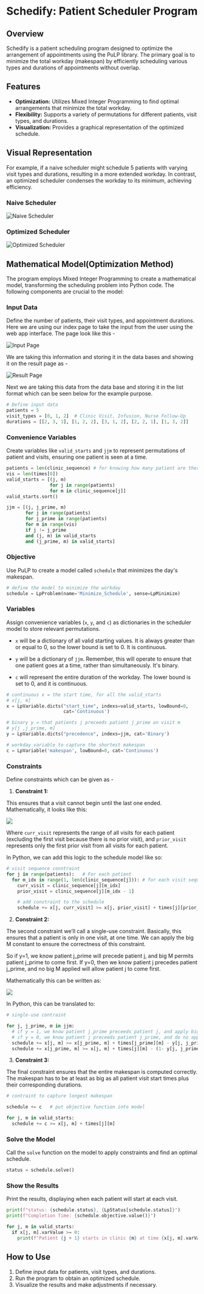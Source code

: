 # Schedify: Patient Scheduler Program

## Overview
Schedify is a patient scheduling program designed to optimize the arrangement of appointments using the PuLP library. The primary goal is to minimize the total workday (makespan) by efficiently scheduling various types and durations of appointments without overlap.

## Features
- **Optimization:** Utilizes Mixed Integer Programming to find optimal arrangements that minimize the total workday.
- **Flexibility:** Supports a variety of permutations for different patients, visit types, and durations.
- **Visualization:** Provides a graphical representation of the optimized schedule.

## Visual Representation
For example, if a naive scheduler might schedule 5 patients with varying visit types and durations, resulting in a more extended workday. In contrast, an optimized scheduler condenses the workday to its minimum, achieving efficiency.

### Naive Scheduler
![Naive Scheduler](https://cdn.mathpix.com/snip/images/Iw-XJinvIQy6KhtTamyERO845TnhXj-apdgZtuc9PxQ.original.fullsize.png)

### Optimized Scheduler
![Optimized Scheduler](https://github.com/Gopal564/Schedify/assets/87975144/db7879e4-02fa-4984-84ef-737dbf61b82b)

## Mathematical Model(Optimization Method)
The program employs Mixed Integer Programming to create a mathematical model, transforming the scheduling problem into Python code. The following components are crucial to the model:

### Input Data
Define the number of patients, their visit types, and appointment durations.
Here we are using our index page to take the input from the user using the web app
interface. The page look like this - 

![Input Page](https://github.com/Gopal564/Schedify/assets/87975144/03f3215e-5f61-49bf-b085-52ea20f6069e)

We are taking this information and storing it in the data bases and showing it on the result page as - 

![Result Page](https://github.com/Gopal564/Schedify/assets/87975144/e85d8b63-cf09-4b94-b3f6-aa6a6da4456a)

Next we are taking this data from the data base and storing it in the list format which can be seen below for the example purpose.

```python
# Define input data
patients = 5
visit_types = [0, 1, 2]  # Clinic Visit, Infusion, Nurse Follow-Up
durations = [[2, 3, 1], [1, 2, 2], [3, 1, 2], [2, 2, 1], [1, 3, 2]]
```

### Convenience Variables
Create variables like `valid_starts` and `jjm` to represent permutations of patient and visits, ensuring one patient is seen at a time.

```python
patients = len(clinic_sequence) # for knowing how many patient are there
vis = len(times[0])
valid_starts = [(j, m)
                for j in range(patients)
                for m in clinic_sequence[j]]
valid_starts.sort()

jjm = [(j, j_prime, m)
       for j in range(patients)
       for j_prime in range(patients)
       for m in range(vis)
       if j != j_prime
       and (j, m) in valid_starts
       and (j_prime, m) in valid_starts]
```

### Objective
Use PuLP to create a model called `schedule` that minimizes the day's makespan.

```python
# define the model to minimize the workday
schedule = LpProblem(name='Minimize_Schedule', sense=LpMinimize)
```

### Variables
Assign convenience variables (`x`, `y`, and `c`) as dictionaries in the scheduler model to store relevant permutations.

- `x` will be a dictionary of all valid starting values. It is always greater than or equal to 0, so the lower bound is set to 0. It is continuous.

- `y` will be a dictionary of `jjm`. Remember, this will operate to ensure that one patient goes at a time, rather than simultaneously. It's binary.

- `c` will represent the entire duration of the workday. The lower bound is set to 0, and it is continuous.

```python
# continuous x = the start time, for all the valid_starts
# x[j, m]
x = LpVariable.dicts("start_time", indexs=valid_starts, lowBound=0,
                     cat='Continuous')

# binary y = that patients j preceeds patient j_prime on visit m
# y[j ,j_prime, m]
y = LpVariable.dicts("precedence", indexs=jjm, cat='Binary')

# workday variable to capture the shortest makespan
c = LpVariable('makespan', lowBound=0, cat='Continuous')
```

### Constraints
Define constraints which can be given as - 
1) **Constraint 1:**

This ensures that a visit cannot begin until the last one ended. Mathematically, it looks like this:

![](https://cdn.mathpix.com/snip/images/hDhpTtDUHsxiRQPVlrdU-lVZ3gBiupcGdfZ00ynZ8lo.original.fullsize.png)

Where `curr_visit` represents the range of all visits for each patient (excluding the first visit because there is no prior visit), and `prior_visit` represents only the first prior visit from all visits for each patient.

In Python, we can add this logic to the schedule model like so:
```python
# visit sequence conntraint
for j in range(patients):   # For each patient
  for m_idx in range(1, len(clinic_sequence[j])): # for each visit sequence (except the first one)
    curr_visit = clinic_sequence[j][m_idx]
    prior_visit = clinic_sequence[j][m_idx - 1]

    # add constraint to the schedule
    schedule += x[j, curr_visit] >= x[j, prior_visit] + times[j][prior_visit]
```
2) **Constraint 2:**

The second constraint we’ll call a single-use constraint. Basically, this ensures that a patient is only in one visit, at one time. We can apply the big M constant to ensure the correctness of this constraint.

So if y=1, we know patient j_prime will precede patient j, and big M permits patient j_prime to come first. If y=0, then we know patient j precedes patient j_prime, and no big M applied will allow patient j to come first.

Mathematically this can be written as:

![](https://cdn.mathpix.com/snip/images/6hvDIAEWhilsD5Ef2RzuTG_5d-SyzV4ve9Szlc_q7Kk.original.fullsize.png)

In Python, this can be translated to:

```python
# single-use contraint

for j, j_prime, m in jjm:
  # if y = 1, we know patient j_prime preceeds patient j, and apply big M
  # if y = 0, we know patient j preceeds patient j_prime, and do no apply big M
  schedule += x[j, m] >= x[j_prime, m] + times[j_prime][m] - y[j, j_prime, m] * M
  schedule += x[j_prime, m] >= x[j, m] + times[j][m] - (1- y[j, j_prime, m]) * M
```
3) **Constraint 3:**

The final constraint ensures that the entire makespan is computed correctly. The makespan has to be at least as big as all patient visit start times plus their corresponding durations.

```python
# contraint to capture longest makespan

schedule += c   # put objective function into model

for j, m in valid_starts:
  schedule += c >= x[j, m] + times[j][m]
```

### Solve the Model
Call the `solve` function on the model to apply constraints and find an optimal schedule.

```python
status = schedule.solve()
```

### Show the Results
Print the results, displaying when each patient will start at each visit.
```python
print(f"status: {schedule.status}, {LpStatus[schedule.status]}")
print(f"Completion Time: {schedule.objective.value()}")

for j, m in valid_starts:
  if x[j, m].varValue >= 0:
    print(f"Patient {j + 1} starts in clinic {m} at time {x[j, m].varValue}")

```
## How to Use
1. Define input data for patients, visit types, and durations.
2. Run the program to obtain an optimized schedule.
3. Visualize the results and make adjustments if necessary.

